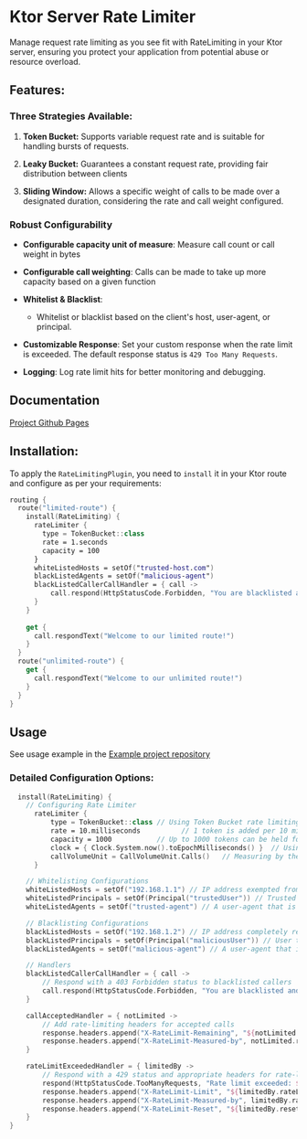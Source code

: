 # Ktor Server Rate Limiter

Manage request rate limiting as you see fit with RateLimiting in your Ktor server, ensuring you protect your application from potential abuse or resource overload.

## Features:
### Three Strategies Available:

1) **Token Bucket:** Supports variable request rate and is suitable for handling bursts of requests.

2) **Leaky Bucket:** Guarantees a constant request rate, providing fair distribution between clients

3) **Sliding Window:** Allows a specific weight of calls to be made over a designated duration, considering the rate and call weight configured.

### Robust Configurability

- **Configurable capacity unit of measure**: Measure call count or call weight in bytes

- **Configurable call weighting**: Calls can be made to take up more capacity based on a given function

- **Whitelist & Blacklist**:
  - Whitelist or blacklist based on the client's host, user-agent, or principal.

- **Customizable Response**: Set your custom response when the rate limit is exceeded. The default response status is `429 Too Many Requests`.

- **Logging**: Log rate limit hits for better monitoring and debugging.

## Documentation

[Project Github Pages](https://flaxoos.github.io/extra-ktor-plugins/ktor-server-rate-limiting/)

## Installation:

To apply the `RateLimitingPlugin`, you need to `install` it in your Ktor route and configure as per your requirements:

```kotlin
routing {
  route("limited-route") {
    install(RateLimiting) {
      rateLimiter {
        type = TokenBucket::class
        rate = 1.seconds
        capacity = 100
      }
      whiteListedHosts = setOf("trusted-host.com")
      blackListedAgents = setOf("malicious-agent")
      blackListedCallerCallHandler = { call ->
          call.respond(HttpStatusCode.Forbidden, "You are blacklisted and cannot access the API.")
      }
    }
    
    get {
      call.respondText("Welcome to our limited route!")
    }
  }
  route("unlimited-route") {
    get {
      call.respondText("Welcome to our unlimited route!")
    }
  }
}

```


## Usage

See usage example in the [Example project repository](https://github.com/Flaxoos/flax-ktor-plugins-examples)

### Detailed Configuration Options:

```kotlin
  install(RateLimiting) {
    // Configuring Rate Limiter
      rateLimiter {
          type = TokenBucket::class // Using Token Bucket rate limiting strategy
          rate = 10.milliseconds          // 1 token is added per 10 milliseconds
          capacity = 1000           // Up to 1000 tokens can be held for bursty traffic
          clock = { Clock.System.now().toEpochMilliseconds() }  // Using system time
          callVolumeUnit = CallVolumeUnit.Calls()   // Measuring by the number of API calls
      }

    // Whitelisting Configurations
    whiteListedHosts = setOf("192.168.1.1") // IP address exempted from rate limiting
    whiteListedPrincipals = setOf(Principal("trustedUser")) // Trusted user with unrestricted access
    whiteListedAgents = setOf("trusted-agent") // A user-agent that is allowed unrestricted access

    // Blacklisting Configurations
    blackListedHosts = setOf("192.168.1.2") // IP address completely restricted from API access
    blackListedPrincipals = setOf(Principal("maliciousUser")) // User that is denied access to the API
    blackListedAgents = setOf("malicious-agent") // A user-agent that is blocked from making API calls

    // Handlers
    blackListedCallerCallHandler = { call ->
        // Respond with a 403 Forbidden status to blacklisted callers
        call.respond(HttpStatusCode.Forbidden, "You are blacklisted and cannot access the API.")
    }

    callAcceptedHandler = { notLimited ->
        // Add rate-limiting headers for accepted calls
        response.headers.append("X-RateLimit-Remaining", "${notLimited.remaining}")
        response.headers.append("X-RateLimit-Measured-by", notLimited.rateLimiter.callVolumeUnit.name)
    }

    rateLimitExceededHandler = { limitedBy ->
        // Respond with a 429 status and appropriate headers for rate-limited callers
        respond(HttpStatusCode.TooManyRequests, "Rate limit exceeded: ${limitedBy.message}")
        response.headers.append("X-RateLimit-Limit", "${limitedBy.rateLimiter.capacity}")
        response.headers.append("X-RateLimit-Measured-by", limitedBy.rateLimiter.callVolumeUnit.name)
        response.headers.append("X-RateLimit-Reset", "${limitedBy.resetIn.inWholeMilliseconds}")
    }
}
```

